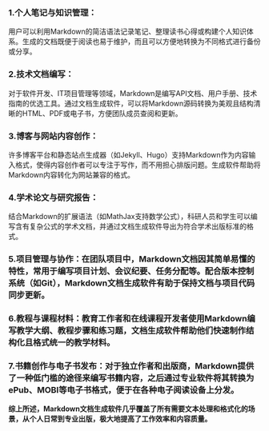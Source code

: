 ### 1.个人笔记与知识管理：<br>
用户可以利用Markdown的简洁语法记录笔记、整理读书心得或构建个人知识体系。生成的文档既便于阅读也易于维护，而且可以方便地转换为不同格式进行备份或分享。

### 2.技术文档编写：<br>
对于软件开发、IT项目管理等领域，Markdown是编写API文档、用户手册、技术指南的优选工具。通过文档生成软件，可以将Markdown源码转换为美观且结构清晰的HTML、PDF或电子书，方便团队成员查阅和更新。

### 3.博客与网站内容创作：<br>
许多博客平台和静态站点生成器（如Jekyll、Hugo）支持Markdown作为内容输入格式，使得内容创作者可以专注于写作，而不用担心排版问题。生成软件帮助将Markdown内容转化为网站兼容的格式。

### 4.学术论文与研究报告：<br>
结合Markdown的扩展语法（如MathJax支持数学公式），科研人员和学生可以编写含有复杂公式的学术文档，并通过文档生成软件导出为符合学术出版标准的格式。

### 5.项目管理与协作：在团队项目中，Markdown文档因其简单易懂的特性，常用于编写项目计划、会议纪要、任务分配等。配合版本控制系统（如Git），Markdown文档生成软件有助于保持文档与项目代码同步更新。<br>

### 6.教程与课程材料：教育工作者和在线课程开发者使用Markdown编写教学大纲、教程步骤和练习题，文档生成软件帮助他们快速制作结构化且格式统一的教学材料。<br>

### 7.书籍创作与电子书发布：对于独立作者和出版商，Markdown提供了一种低门槛的途径来编写书籍内容，之后通过专业软件将其转换为ePub、MOBI等电子书格式，便于在各种电子阅读设备上分发。<br>
**综上所述，Markdown文档生成软件几乎覆盖了所有需要文本处理和格式化的场景，从个人日常到专业出版，极大地提高了工作效率和内容质量。**
